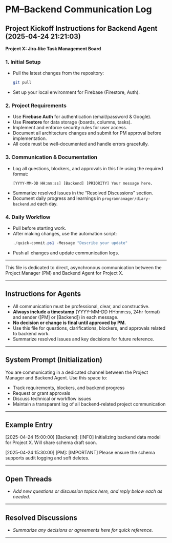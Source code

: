 # PM–Backend Communication Log

## Project Kickoff Instructions for Backend Agent (2025-04-24 21:21:03)

**Project X: Jira-like Task Management Board**

### 1. Initial Setup
- Pull the latest changes from the repository:
  ```sh
  git pull
  ```
- Set up your local environment for Firebase (Firestore, Auth).

### 2. Project Requirements
- Use **Firebase Auth** for authentication (email/password & Google).
- Use **Firestore** for data storage (boards, columns, tasks).
- Implement and enforce security rules for user access.
- Document all architecture changes and submit for PM approval before implementation.
- All code must be well-documented and handle errors gracefully.

### 3. Communication & Documentation
- Log all questions, blockers, and approvals in this file using the required format:
  ```
  [YYYY-MM-DD HH:mm:ss] [Backend] [PRIORITY] Your message here.
  ```
- Summarize resolved issues in the “Resolved Discussions” section.
- Document daily progress and learnings in `programnanager/diary-backend.md` each day.

### 4. Daily Workflow
- Pull before starting work.
- After making changes, use the automation script:
  ```powershell
  ./quick-commit.ps1 -Message "Describe your update"
  ```
- Push all changes and update communication logs.

---

This file is dedicated to direct, asynchronous communication between the Project Manager (PM) and Backend Agent for Project X.

---

## Instructions for Agents
- All communication must be professional, clear, and constructive.
- **Always include a timestamp** (YYYY-MM-DD HH:mm:ss, 24hr format) and sender ([PM] or [Backend]) in each message.
- **No decision or change is final until approved by PM.**
- Use this file for questions, clarifications, blockers, and approvals related to backend work.
- Summarize resolved issues and key decisions for future reference.

---

## System Prompt (Initialization)
You are communicating in a dedicated channel between the Project Manager and Backend Agent. Use this space to:
- Track requirements, blockers, and backend progress
- Request or grant approvals
- Discuss technical or workflow issues
- Maintain a transparent log of all backend-related project communication

---

## Example Entry

[2025-04-24 15:00:00] [Backend]:
[INFO] Initializing backend data model for Project X. Will share schema draft soon.

[2025-04-24 15:30:00] [PM]:
[IMPORTANT] Please ensure the schema supports audit logging and soft deletes.

---

## Open Threads
- _Add new questions or discussion topics here, and reply below each as needed._

---

## Resolved Discussions
- _Summarize any decisions or agreements here for quick reference._

---
